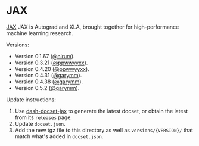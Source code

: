 JAX
=======================

[JAX](https://jax.readthedocs.io/en/latest/) JAX is Autograd and XLA, brought together for high-performance machine learning research.

Versions:
- Version 0.1.67 ([@nirum](https://github.com/nirum)).
- Version 0.3.21 ([@ppwwyyxx](https://github.com/ppwwyyxx)).
- Version 0.4.20 ([@ppwwyyxx](https://github.com/ppwwyyxx)).
- Version 0.4.31 ([@garymm](https://github.com/garymm)).
- Version 0.4.38 ([@garymm](https://github.com/garymm)).
- Version 0.5.2 ([@garymm](https://github.com/garymm)).

Update instructions:
1. Use [dash-docset-jax](https://github.com/garymm/dash-docset-jax)
   to generate the latest docset, or obtain the latest from its `releases` page.
2. Update `docset.json`.
3. Add the new tgz file to this directory as well as `versions/{VERSION}/`
   that match what's added in `docset.json`.
